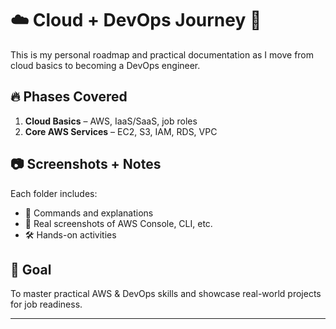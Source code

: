 # ☁️ Cloud + DevOps Journey 🚀

This is my personal roadmap and practical documentation as I move from cloud basics to becoming a DevOps engineer.

## 🔥 Phases Covered

1. **Cloud Basics** – AWS, IaaS/SaaS, job roles
2. **Core AWS Services** – EC2, S3, IAM, RDS, VPC

## 📷 Screenshots + Notes
Each folder includes:
- 🧾 Commands and explanations
- 📸 Real screenshots of AWS Console, CLI, etc.
- 🛠️ Hands-on activities

## 📌 Goal
To master practical AWS & DevOps skills and showcase real-world projects for job readiness.

---
